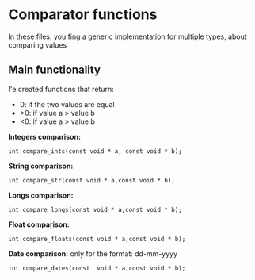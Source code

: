# Comparator functions

In these files, you fing a generic implementation for multiple types, about comparing values


## Main functionality
I'e created functions that return:
- 0: if the two values are equal 
- \>0: if value a > value b
- <0: if value a > value b

__Integers comparison:__
```
int compare_ints(const void * a, const void * b);
```

__String comparison:__
```
int compare_str(const void * a,const void * b);
```

__Longs comparison:__
```
int compare_longs(const void * a,const void * b);
```

__Float comparison:__
```
int compare_floats(const void * a,const void * b);
```

__Date comparison:__ only for the format:  dd-mm-yyyy
```
int compare_dates(const  void * a,const void * b); 
```
